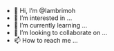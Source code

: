 - 👋 Hi, I’m @Iambrimoh
- 👀 I’m interested in ...
- 🌱 I’m currently learning ...
- 💞️ I’m looking to collaborate on ...
- 📫 How to reach me ...

<!---
Iambrimoh/Iambrimoh is a ✨ special ✨ repository because its `README.md` (this file) appears on your GitHub profile.
You can click the Preview l
ink to take a look at your changes.
--->
